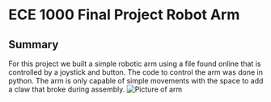 # ECE 1000 Final Project Robot Arm

## Summary
For this project we built a simple robotic arm using a file found online that is controlled by a joystick and button. The code to control the arm was done in python. The arm is only capable of simple movements with the space to add a claw that broke during assembly.
![Picture of arm](https://lh3.googleusercontent.com/pw/AP1GczOmPxrFYXEBKpmx-Oh2m-4TabXcB-lsjqeIw2fCzwVi0DmzeU-zxOwAGowSclwNYMhEkhkZpxqyJpsDnDJJtz0BReJGxz47rrrAxZJRZhjjviueUJKksU5WBBFIuJSQIeQOeFAYmCcxQ9kmCeDq2wmeDhJ9wvyIPGv5FLqxYUULbE8Fti5LdvMFs_Nz0nb4WqGkppkYpSgnzbrrNLgOXOnJWsSllN4x3vEsCVb58BQyz-WFRRDA78MnYn4UVwCA7nUhN-9-7r_rcxs7BKZvnet8jUlrSPHqVzOjGUSbJRsIwGX7DQzgpLfZgXMVMeWTK38ZdskAU3vu95UAzmbJeMfY3VsmQxzgvrop6Ggv6nCH3K4G-fAjIyvH36nqY-hq6UGM1z1_uHhejNaGX-wHRiHPOWtktr-aZjMHia19vUbzojk1eeh40edz3B86QkEWaEGWmwG6pes8Ef-3ncztQYOPP_7IilODASe57R1mAUq740DpcnMYINyJVZGXt7zbegOxtO1INFK_AeSl8I_IqpVGjiDgc8LCQXcyKNfDJoP0ldfuemC6dgpebqyW5HZ90qCDdrxHl1j6yj7qRghP2Yw84mjhZunJZ0aAz8pA9adx7uEpiBlBQ2IpyE8KqXhBlU7iXoPI48hJzGejPaWe1lDe8J11O3LBHA7BPKzdsiVEpBzVOWmHmcFWL2nKQ9jUqPpaUsF6UYFxfLAB9rQzksdS2n1johodn65a81c-XKqyLonsJoqjHqFlZWHugjJ-KdX52MFRQikPjwb3iKi0x17-MimBQSHM7FHD4c3iD8Cl1owwZ0EwuK-fBzLvbXcmWJSmxUYpqZYdJ_0LB9hTrhcpTg_JL8-azlFbMjV5w5adCRQK7YLOA07c6PB_18gJHgY6qCdXqT-j5ckzPf4TIQcXIUTeG4FkdBWZhsvoUHIAwXyVa7ZI7KzaDZx2evw=s250-k-rw-no)
